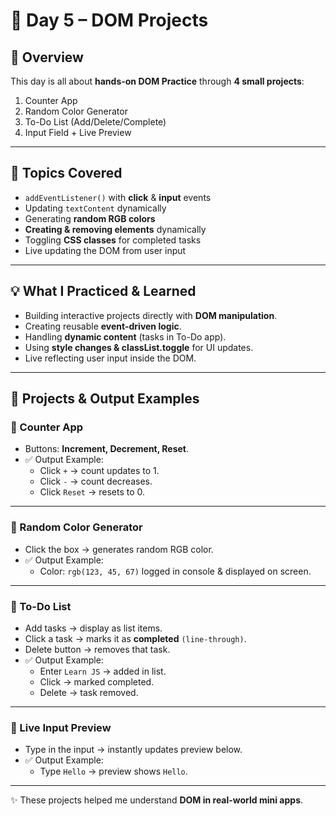 # 🚀 Day 5 – DOM Projects

## 📌 Overview
This day is all about **hands-on DOM Practice** through **4 small projects**:
1. Counter App  
2. Random Color Generator  
3. To-Do List (Add/Delete/Complete)  
4. Input Field + Live Preview  

---
 
## 🎯 Topics Covered
- `addEventListener()` with **click** & **input** events  
- Updating `textContent` dynamically  
- Generating **random RGB colors**  
- **Creating & removing elements** dynamically  
- Toggling **CSS classes** for completed tasks  
- Live updating the DOM from user input  

---

## 💡 What I Practiced & Learned
- Building interactive projects directly with **DOM manipulation**.  
- Creating reusable **event-driven logic**.  
- Handling **dynamic content** (tasks in To-Do app).  
- Using **style changes & classList.toggle** for UI updates.  
- Live reflecting user input inside the DOM.  

---

## 📝 Projects & Output Examples

### 🔹 Counter App
- Buttons: **Increment, Decrement, Reset**.  
- ✅ Output Example:  
  - Click `+` → count updates to 1.  
  - Click `-` → count decreases.  
  - Click `Reset` → resets to 0.  

---

### 🔹 Random Color Generator
- Click the box → generates random RGB color.  
- ✅ Output Example:  
  - Color: `rgb(123, 45, 67)` logged in console & displayed on screen.  

---

### 🔹 To-Do List
- Add tasks → display as list items.  
- Click a task → marks it as **completed** `(line-through)`.  
- Delete button → removes that task.  
- ✅ Output Example:  
  - Enter `Learn JS` → added in list.  
  - Click → marked completed.  
  - Delete → task removed.  

---

### 🔹 Live Input Preview
- Type in the input → instantly updates preview below.  
- ✅ Output Example:  
  - Type `Hello` → preview shows `Hello`.  

---

✨ These projects helped me understand **DOM in real-world mini apps**.
